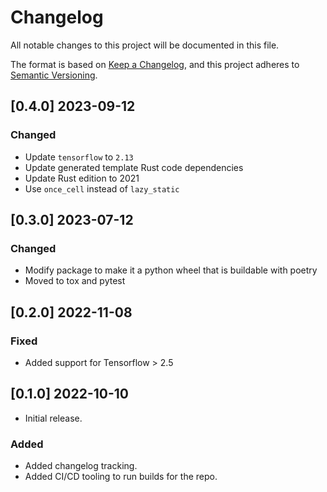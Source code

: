 # Changelog

All notable changes to this project will be documented in this file.

The format is based on [Keep a Changelog](https://keepachangelog.com/en/1.1.0/),
and this project adheres to [Semantic Versioning](https://semver.org/spec/v2.0.0.html).

## [0.4.0] 2023-09-12

### Changed

- Update `tensorflow` to `2.13`
- Update generated template Rust code dependencies
- Update Rust edition to 2021
- Use `once_cell` instead of `lazy_static`

## [0.3.0] 2023-07-12

### Changed

- Modify package to make it a python wheel that is buildable with poetry
- Moved to tox and pytest

## [0.2.0] 2022-11-08

### Fixed

- Added support for Tensorflow > 2.5

## [0.1.0] 2022-10-10

- Initial release.

### Added

- Added changelog tracking.
- Added CI/CD tooling to run builds for the repo.
